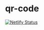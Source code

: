 # qr-code
[![Netlify Status](https://api.netlify.com/api/v1/badges/570e5c45-44a0-479a-a186-7ef8a91f6ede/deploy-status)](https://app.netlify.com/sites/zedd-qr-code/deploys)
